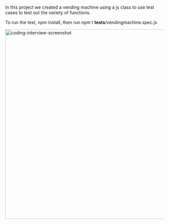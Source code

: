 In this project we created a vending machine using a js class to use test cases to test out the variety of functions.

To run the test, npm install, then run npm t __tests__/vendingmachine.spec.js

<img width="602" alt="coding-interview-screenshot" src="https://cloud.githubusercontent.com/assets/22162178/26556845/d4261558-4451-11e7-9f5f-447104ead2ab.png">
